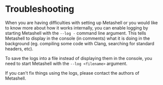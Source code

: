 # Troubleshooting

When you are having difficulties with setting up Metashell or you would like to
know more about how it works internally, you can enable logging by starting
Metashell with the `--log -` command line argument. This tells Metashell to
display in the console (in comments) what it is doing in the background (eg.
compiling some code with Clang, searching for standard headers, etc).

To save the logs into a file instead of displaying them in the console, you need
to start Metashell with the `--log <filename>` argument.

If you can't fix things using the logs, please contact the authors of Metashell.
